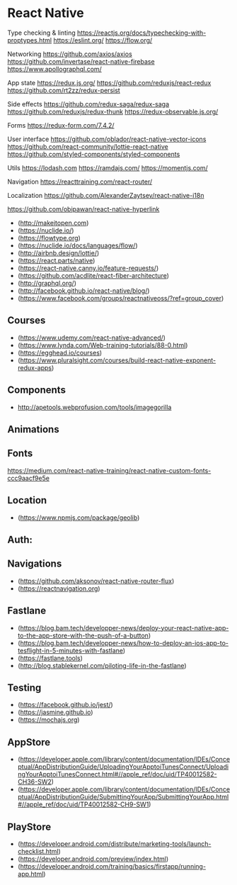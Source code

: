 # React Native



Type checking & linting
https://reactjs.org/docs/typechecking-with-proptypes.html
https://eslint.org/
https://flow.org/

Networking
https://github.com/axios/axios
https://github.com/invertase/react-native-firebase
https://www.apollographql.com/

App state
https://redux.js.org/
https://github.com/reduxjs/react-redux
https://github.com/rt2zz/redux-persist

Side effects
https://github.com/redux-saga/redux-saga
https://github.com/reduxjs/redux-thunk
https://redux-observable.js.org/

Forms
https://redux-form.com/7.4.2/

User interface
https://github.com/oblador/react-native-vector-icons
https://github.com/react-community/lottie-react-native
https://github.com/styled-components/styled-components

Utils
https://lodash.com
https://ramdajs.com/
https://momentjs.com/

Navigation
https://reacttraining.com/react-router/

Localization
https://github.com/AlexanderZaytsev/react-native-i18n

https://github.com/obipawan/react-native-hyperlink

- (http://makeitopen.com)
- (https://nuclide.io/)
- (https://flowtype.org)
- (https://nuclide.io/docs/languages/flow/)
- (http://airbnb.design/lottie/)
- (https://react.parts/native)
- (https://react-native.canny.io/feature-requests/)
- (https://github.com/acdlite/react-fiber-architecture)
- (http://graphql.org/) 
- (http://facebook.github.io/react-native/blog/)
- (https://www.facebook.com/groups/reactnativeoss/?ref=group_cover)

## Courses
- (https://www.udemy.com/react-native-advanced/)
- (https://www.lynda.com/Web-training-tutorials/88-0.html)
- (https://egghead.io/courses)
- (https://www.pluralsight.com/courses/build-react-native-exponent-redux-apps)

## Components


- http://apetools.webprofusion.com/tools/imagegorilla


## Animations


## Fonts
https://medium.com/react-native-training/react-native-custom-fonts-ccc9aacf9e5e

## Location
- (https://www.npmjs.com/package/geolib)

## Auth:


## Navigations
- (https://github.com/aksonov/react-native-router-flux)
- (https://reactnavigation.org)


## Fastlane

- (https://blog.bam.tech/developper-news/deploy-your-react-native-app-to-the-app-store-with-the-push-of-a-button)
- (https://blog.bam.tech/developper-news/how-to-deploy-an-ios-app-to-tesflight-in-5-minutes-with-fastlane)
- (https://fastlane.tools)
- (http://blog.stablekernel.com/piloting-life-in-the-fastlane)

## Testing
- (https://facebook.github.io/jest/)
- (https://jasmine.github.io)
- (https://mochajs.org)

## AppStore
- (https://developer.apple.com/library/content/documentation/IDEs/Conceptual/AppDistributionGuide/UploadingYourApptoiTunesConnect/UploadingYourApptoiTunesConnect.html#//apple_ref/doc/uid/TP40012582-CH36-SW2)
- (https://developer.apple.com/library/content/documentation/IDEs/Conceptual/AppDistributionGuide/SubmittingYourApp/SubmittingYourApp.html#//apple_ref/doc/uid/TP40012582-CH9-SW1)

## PlayStore
- (https://developer.android.com/distribute/marketing-tools/launch-checklist.html)
- (https://developer.android.com/preview/index.html)
- (https://developer.android.com/training/basics/firstapp/running-app.html)
